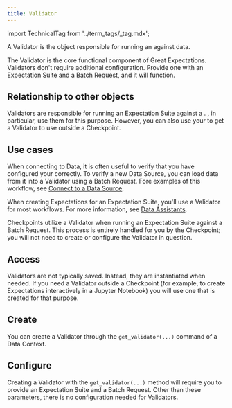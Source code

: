 ```yaml
---
title: Validator
---
```


import TechnicalTag from '../term_tags/_tag.mdx';

A Validator is the object responsible for running an <TechnicalTag relative="../" tag="expectation_suite" text="Expectation Suite" /> against data.

The Validator is the core functional component of Great Expectations. Validators don't require additional configuration.  Provide one with an Expectation Suite and a Batch Request, and it will function.

## Relationship to other objects

Validators are responsible for running an Expectation Suite against a <TechnicalTag relative="../" tag="batch_request" text="Batch Request" />.  <TechnicalTag relative="../" tag="checkpoint" text="Checkpoints" />, in particular, use them for this purpose.  However, you can also use your <TechnicalTag relative="../" tag="data_context" text="Data Context" /> to get a Validator to use outside a Checkpoint. 

## Use cases

When connecting to Data, it is often useful to verify that you have configured your <TechnicalTag relative="../" tag="datasource" text="Data Source" /> correctly.  To verify a new Data Source, you can load data from it into a Validator using a Batch Request.  Fore examples of this workflow, see [Connect to a Data Source](../guides/connecting_to_your_data/connect_to_data_lp.md).

When creating Expectations for an Expectation Suite, you'll use a Validator for most workflows. For more information, see [Data Assistants](../guides/expectations/data_assistants_lp.md).

Checkpoints utilize a Validator when running an Expectation Suite against a Batch Request.  This process is entirely handled for you by the Checkpoint; you will not need to create or configure the Validator in question. 

## Access

Validators are not typically saved.  Instead, they are instantiated when needed.  If you need a Validator outside a Checkpoint (for example, to create Expectations interactively in a Jupyter Notebook) you will use one that is created for that purpose.

## Create

You can create a Validator through the `get_validator(...)` command of a Data Context.

## Configure

Creating a Validator with the `get_validator(...)` method will require you to provide an Expectation Suite and a Batch Request.  Other than these parameters, there is no configuration needed for Validators.
